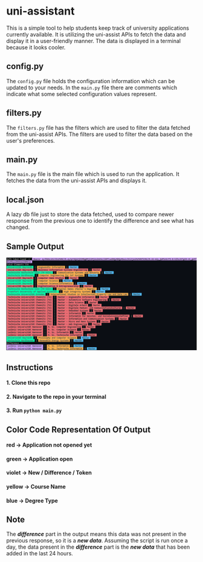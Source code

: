 # uni-assistant
This is a simple tool to help students keep track of university applications currently available. It is utilizing the uni-assist APIs to fetch the data and display it in a user-friendly manner. The data is displayed in a terminal because it looks cooler.

## config.py
The `config.py` file holds the configuration information which can be updated to your needs. In the `main.py` file there are comments which indicate what some selected configuration values represent.

## filters.py
The `filters.py` file has the filters which are used to filter the data fetched from the uni-assist APIs. The filters are used to filter the data based on the user's preferences.

## main.py
The `main.py` file is the main file which is used to run the application. It fetches the data from the uni-assist APIs and displays it.

## local.json
A lazy db file just to store the data fetched, used to compare newer response from the previous one to identify the difference and see what has changed.

## Sample Output
![alt text](https://github.com/ShivangVora1206/uni-assistant/blob/main/sample_output/uni-assistant-sample-output.png?raw=true)

## Instructions
#### 1. Clone this repo
#### 2. Navigate to the repo in your terminal
#### 3. Run `python main.py`

## Color Code Representation Of Output
#### red -> Application not opened yet
#### green -> Application open
#### violet -> New / Difference / Token
#### yellow -> Course Name
#### blue -> Degree Type

## Note
The ***difference*** part in the output means this data was not present in the previous response, so it is a ***new data***. Assuming the script is run once a day, the data present in the ***difference*** part is the ***new data*** that has been added in the last 24 hours.